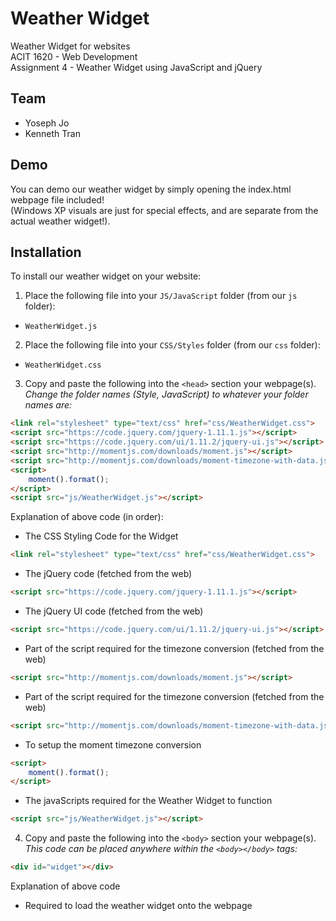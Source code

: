 # Weather Widget
Weather Widget for websites<br />
ACIT 1620 - Web Development<br />
Assignment 4 - Weather Widget using JavaScript and jQuery<br />

## Team
- Yoseph Jo
- Kenneth Tran

## Demo
You can demo our weather widget by simply opening the index.html webpage file included!<br />
(Windows XP visuals are just for special effects, and are separate from the actual weather widget!).

## Installation
To install our weather widget on your website:

1. Place the following file into your `JS/JavaScript` folder (from our `js` folder):
  - `WeatherWidget.js`

2. Place the following file into your `CSS/Styles` folder (from our `css` folder):
  - `WeatherWidget.css`

3. Copy and paste the following into the `<head>` section your webpage(s).<br />
  *Change the folder names (Style, JavaScript) to whatever your folder names are:*

  ```html
  <link rel="stylesheet" type="text/css" href="css/WeatherWidget.css">
  <script src="https://code.jquery.com/jquery-1.11.1.js"></script>
  <script src="https://code.jquery.com/ui/1.11.2/jquery-ui.js"></script>
  <script src="http://momentjs.com/downloads/moment.js"></script>
  <script src="http://momentjs.com/downloads/moment-timezone-with-data.js"></script>
  <script>
      moment().format();
  </script>
  <script src="js/WeatherWidget.js"></script>
  ```
  
  Explanation of above code (in order):<br />
  - The CSS Styling Code for the Widget
  ```html
  <link rel="stylesheet" type="text/css" href="css/WeatherWidget.css">
  ```
  - The jQuery code (fetched from the web)
  ```html
  <script src="https://code.jquery.com/jquery-1.11.1.js"></script>
  ```
  - The jQuery UI code (fetched from the web)
  ```html
  <script src="https://code.jquery.com/ui/1.11.2/jquery-ui.js"></script>
  ```
  - Part of the script required for the timezone conversion (fetched from the web)
  ```html
  <script src="http://momentjs.com/downloads/moment.js"></script>
  ```
  - Part of the script required for the timezone conversion (fetched from the web)
  ```html
  <script src="http://momentjs.com/downloads/moment-timezone-with-data.js"></script>
  ```
  - To setup the moment timezone conversion
  ```html
  <script>
      moment().format();
  </script>
  ```
  - The javaScripts required for the Weather Widget to function
  ```html
  <script src="js/WeatherWidget.js"></script>
  ```

4. Copy and paste the following into the `<body>` section your webpage(s).<br />
  *This code can be placed anywhere within the `<body></body>` tags:*

  ```html
  <div id="widget"></div>
  ```
  Explanation of above code
  - Required to load the weather widget onto the webpage
